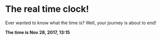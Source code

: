 # The real time clock!

Ever wanted to know what the time is? Well, your journey is about to end!

**The time is Nov 28, 2017, 13:15**